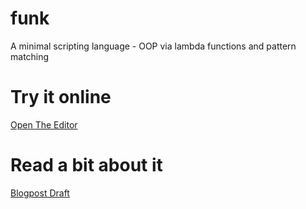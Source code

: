 # funk
A minimal scripting language - OOP via lambda functions and pattern matching


# Try it online

[Open The Editor](https://rawgit.com/Ahnfelt/funk/master/index.html)


# Read a bit about it

[Blogpost Draft](http://www.ahnfelt.net/p/e30f4f59-4294-4792-b10c-45a49a61cd77/)
